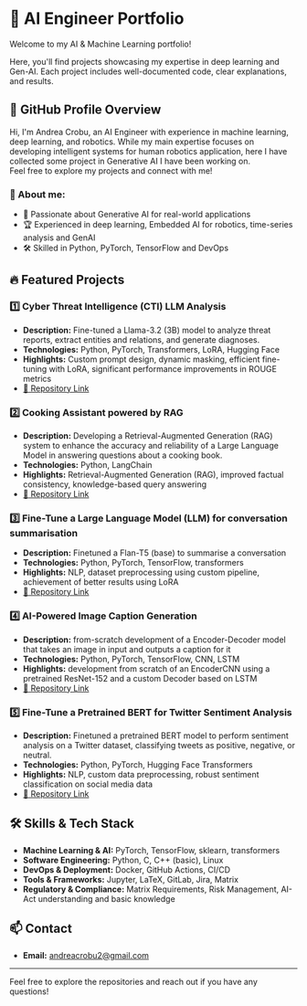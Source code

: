 # 🚀 AI Engineer Portfolio

Welcome to my AI & Machine Learning portfolio! 

Here, you'll find projects showcasing my expertise in deep learning and Gen-AI. Each project includes well-documented code, clear explanations, and results.

## 📌 GitHub Profile Overview
Hi, I'm Andrea Crobu, an AI Engineer with experience in machine learning, deep learning, and robotics. 
While my main expertise focuses on developing intelligent systems for human robotics application, here I have collected some project in Generative AI I have been working on. \
Feel free to explore my projects and connect with me!

### 🌟 About me:
- 🚀 Passionate about Generative AI for real-world applications
- 🏆 Experienced in deep learning, Embedded AI for robotics, time-series analysis and GenAI
- 🛠️ Skilled in Python, PyTorch, TensorFlow and DevOps

## 🔥 Featured Projects

### **1️⃣ Cyber Threat Intelligence (CTI) LLM Analysis**  
- **Description:** Fine-tuned a Llama-3.2 (3B) model to analyze threat reports, extract entities and relations, and generate diagnoses.  
- **Technologies:** Python, PyTorch, Transformers, LoRA, Hugging Face  
- **Highlights:** Custom prompt design, dynamic masking, efficient fine-tuning with LoRA, significant performance improvements in ROUGE metrics  
- [🔗 Repository Link](https://github.com/andrea-crobu/Cyber-Threat-Intelligence-CTI-LLM-Analyst/tree/main)

### **2️⃣ Cooking Assistant powered by RAG**
- **Description:** Developing a Retrieval-Augmented Generation (RAG) system to enhance the accuracy and reliability of a Large Language Model in answering questions about a cooking book.
- **Technologies:** Python, LangChain
- **Highlights:** Retrieval-Augmented Generation (RAG), improved factual consistency, knowledge-based query answering
- [🔗 Repository Link](https://github.com/andrea-crobu/Cooking-Assistant-powered-by-RAG)
  
### **3️⃣ Fine-Tune a Large Language Model (LLM) for conversation summarisation**
- **Description:** Finetuned a Flan-T5 (base) to summarise a conversation
- **Technologies:** Python, PyTorch, TensorFlow, transformers
- **Highlights:** NLP, dataset preprocessing using custom pipeline, achievement of better results using LoRA
- [🔗 Repository Link](https://github.com/andrea-crobu/Fine-Tune-a-Large-Language-Model-LLM-for-conversation-summarisation)

### **4️⃣ AI-Powered Image Caption Generation**
- **Description:** from-scratch development of a Encoder-Decoder model that takes an image in input and outputs a caption for it
- **Technologies:** Python, PyTorch, TensorFlow, CNN, LSTM
- **Highlights:** development from scratch of an EncoderCNN using a pretrained ResNet-152 and a custom Decoder based on LSTM
- [🔗 Repository Link](https://github.com/andrea-crobu/AI-Powered-Image-Caption-Generation)

### **5️⃣ Fine-Tune a Pretrained BERT for Twitter Sentiment Analysis**
- **Description:** Finetuned a pretrained BERT model to perform sentiment analysis on a Twitter dataset, classifying tweets as positive, negative, or neutral.
- **Technologies:** Python, PyTorch, Hugging Face Transformers
- **Highlights:** NLP, custom data preprocessing, robust sentiment classification on social media data
- [🔗 Repository Link](https://github.com/andrea-crobu/Sentiment-analysis-using-BERT)



## 🛠️ Skills & Tech Stack
- **Machine Learning & AI:** PyTorch, TensorFlow, sklearn, transformers
- **Software Engineering:** Python, C, C++ (basic), Linux
- **DevOps & Deployment:** Docker, GitHub Actions, CI/CD
- **Tools & Frameworks:** Jupyter, LaTeX, GitLab, Jira, Matrix
- **Regulatory & Compliance:** Matrix Requirements, Risk Management, AI-Act understanding and basic knowledge

## 📫 Contact
- **Email:** andreacrobu2@gmail.com


---

Feel free to explore the repositories and reach out if you have any questions!

